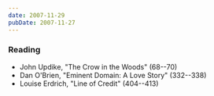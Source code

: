 ```yaml
---
date: 2007-11-29
pubDate: 2007-11-27
---
```


### Reading

* John Updike, "The Crow in the Woods" (68--70)
* Dan O'Brien, "Eminent Domain: A Love Story" (332--338)
* Louise Erdrich, "Line of Credit" (404--413)
